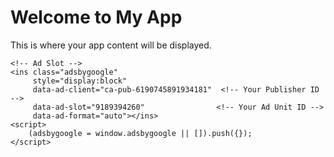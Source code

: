 <!DOCTYPE html>
<html lang="en">
<head>
    <meta charset="UTF-8">
    <meta name="viewport" content="width=device-width, initial-scale=1.0">
    <title>My App with AdMob</title>
    <!-- AdSense Script -->
    <script async src="https://pagead2.googlesyndication.com/pagead/js/adsbygoogle.js"></script>
    <script>
        (adsbygoogle = window.adsbygoogle || []).push({
            google_ad_client: "ca-pub-6190745891934181", // Your Publisher ID
            enable_page_level_ads: true
        });
    </script>
</head>
<body>
    <h1>Welcome to My App</h1>
    <p>This is where your app content will be displayed.</p>

    <!-- Ad Slot -->
    <ins class="adsbygoogle"
         style="display:block"
         data-ad-client="ca-pub-6190745891934181"  <!-- Your Publisher ID -->
         data-ad-slot="9189394260"                <!-- Your Ad Unit ID -->
         data-ad-format="auto"></ins>
    <script>
        (adsbygoogle = window.adsbygoogle || []).push({});
    </script>
</body>
</html>
